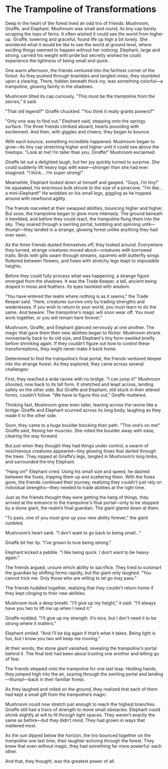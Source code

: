 # The Trampoline of Transformations

Deep in the heart of the forest lived an odd trio of friends: Mushroom, Giraffe, and Elephant. Mushroom was small and round, its tiny cap barely scraping the tops of ferns. It often wished it could see the world from higher up. Giraffe, towering and graceful, found life up high a bit lonely. She wondered what it would be like to see the world at ground level, where exciting things seemed to happen without her noticing. Elephant, large and strong, carried his weight with pride but secretly wished he could experience the lightness of being small and quick.

One warm afternoon, the friends ventured into the farthest corner of the forest. As they pushed through brambles and tangled vines, they stumbled upon a clearing. There, hidden beneath thick ivy, was something colorful—a trampoline, glowing faintly in the shadows.

Mushroom tilted its cap curiously. "This must be the trampoline from the stories," it said.

"That old legend?" Giraffe chuckled. "You think it really grants powers?"

"Only one way to find out," Elephant said, stepping onto the springy surface. The three friends climbed aboard, hearts pounding with excitement. And then, with giggles and cheers, they began to bounce.

With each bounce, something incredible happened. Mushroom began to grow—its tiny cap stretching higher and higher until it could see above the treetops. "Look at me! I’m taller than you, Giraffe!" Mushroom exclaimed.

Giraffe let out a delighted laugh, but her joy quickly turned to surprise. She could suddenly lift heavy logs with ease—stronger than she had ever imagined. "I think… I’m super strong!"

Meanwhile, Elephant looked down at himself and gasped. "Guys, I’m tiny!" he squeaked, his enormous bulk shrunk to the size of a pinecone. "I’m like… a mini-Elephant!" He wobbled on his small legs, giggling as he hopped around with newfound agility.

The friends marveled at their swapped abilities, bouncing higher and higher. But soon, the trampoline began to glow more intensely. The ground beneath it trembled, and before they could react, the trampoline flung them into the sky. They soared through a swirling portal, tumbling and spinning until—thump!—they landed in a strange, glowing forest unlike anything they had ever seen.

As the three friends dusted themselves off, they looked around. Everywhere they turned, strange creatures moved about—creatures with borrowed traits. Birds with gills swam through streams, squirrels with butterfly wings fluttered between flowers, and foxes with stretchy legs leapt to impossible heights.

Before they could fully process what was happening, a strange figure emerged from the shadows. It was the Trade Keeper, a tall, ancient being draped in moss and feathers. Its eyes twinkled with wisdom.

"You have entered the realm where nothing is as it seems," the Trade Keeper said. "Here, creatures survive only by trading strengths and weaknesses. If you wish to return to your world, you must learn to do the same. And beware: The trampoline's magic will soon wear off. You must work together, or you will remain here forever."

Mushroom, Giraffe, and Elephant glanced nervously at one another. The magic that gave them their new abilities began to flicker. Mushroom shrank momentarily back to its old size, and Elephant's tiny form swelled briefly before shrinking again. If they couldn’t figure out how to control these transformations, they might never make it back home.

Determined to find the trampoline’s final portal, the friends ventured deeper into the strange forest. As they explored, they came across several challenges:

First, they reached a wide ravine with no bridge. "I can jump it!" Mushroom shouted, now back to its tall form. It stretched and leapt across, landing safely on the other side. But Giraffe and Elephant, still stuck in their altered forms, couldn’t follow. "We have to figure this out," Giraffe muttered.

Thinking fast, Mushroom grew even taller, leaning across the ravine like a bridge. Giraffe and Elephant scurried across its long body, laughing as they made it to the other side.

Soon, they came to a huge boulder blocking their path. "This one’s on me!" Giraffe said, flexing her muscles. She rolled the boulder away with ease, clearing the way forward.

But just when they thought they had things under control, a swarm of mischievous creatures appeared—tiny glowing foxes that darted through the trees. They nipped at Giraffe’s legs, tangled in Mushroom’s long limbs, and surrounded the tiny Elephant.

"Hang on!" Elephant cried. Using his small size and speed, he dashed between the foxes, tripping them up and scattering them. With the foxes gone, the friends continued their journey, realizing they couldn’t just rely on individual strengths—they needed to trade abilities at the right time.

Just as the friends thought they were getting the hang of things, they arrived at the entrance to the trampoline's final portal—only to be stopped by a stone giant, the realm’s final guardian. The giant glared down at them.

"To pass, one of you must give up your new ability forever," the giant rumbled.

Mushroom’s heart sank. "I don’t want to go back to being small..."

Giraffe bit her lip. "I’ve grown to love being strong."

Elephant kicked a pebble. "I like being quick. I don’t want to be heavy again."

The friends argued, unsure which ability to sacrifice. They tried to outsmart the guardian by shifting forms rapidly, but the giant only laughed. "You cannot trick me. Only those who are willing to let go may pass."

The friends huddled together, realizing that they couldn’t return home if they kept clinging to their new abilities.

Mushroom took a deep breath. "I’ll give up my height," it said. "I’ll always have you two to lift me up when I need it."

Giraffe nodded. "I’ll give up my strength. It’s nice, but I don’t need it to be strong where it matters."

Elephant smiled. "And I’ll be big again if that’s what it takes. Being light is fun, but I know you two will keep me moving."

At their words, the stone giant vanished, revealing the trampoline's portal behind it. The final test had been about trusting one another and letting go of fear.

The friends stepped onto the trampoline for one last leap. Holding hands, they jumped high into the air, soaring through the swirling portal and landing—thump!—back in their familiar forest.

As they laughed and rolled on the ground, they realized that each of them had kept a small gift from the trampoline’s magic:

Mushroom could now stretch just enough to reach the highest branches.
Giraffe still had a trace of strength to move small obstacles.
Elephant could shrink slightly at will to fit through tight spaces.
They weren’t exactly the same as before—but they didn’t mind. They had grown in ways that mattered most.

As the sun dipped below the horizon, the trio bounced together on the trampoline one last time, their laughter echoing through the forest. They knew that even without magic, they had something far more powerful: each other.

And that, they thought, was the greatest power of all.
